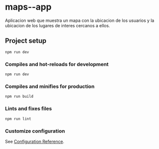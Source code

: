 # maps--app

Aplicacion web que muestra un mapa con la ubicacion de los usuarios y la ubicacion de los lugares de interes cercanos a ellos.

## Project setup

```
npm run dev
```

### Compiles and hot-reloads for development

```
npm run dev
```

### Compiles and minifies for production

```
npm run build
```

### Lints and fixes files

```
npm run lint
```

### Customize configuration

See [Configuration Reference](https://vuejs.org/guide/introduction.html).
